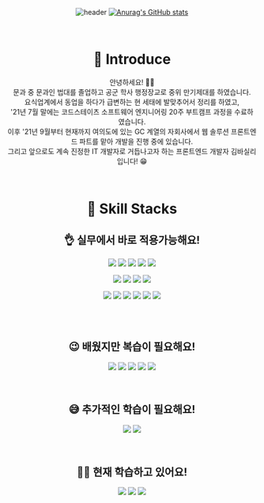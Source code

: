 <div align=center>

![header](https://capsule-render.vercel.app/api?type=waving&color=timeGradient&height=400&section=header&text=FrontEnd😈BasilryKim&fontSize=70)
[![Anurag's GitHub stats](https://github-readme-stats.vercel.app/api?username=basilry&show_icons=true&count_private=true&hide=issues,contribs&theme=tokyonight)](https://github.com/basilry/)

<br>

# 🥳 Introduce

  안녕하세요! 🙋‍♂️
  <br>
  문과 중 문과인 법대를 졸업하고 공군 학사 행정장교로 중위 만기제대를 하였습니다.
  <br>
  요식업계에서 동업을 하다가 급변하는 현 세태에 발맞추어서 정리를 하였고,
  <br>
  '21년 7월 말에는 코드스테이츠 소프트웨어 엔지니어링 20주 부트캠프 과정을 수료하였습니다.
  <br>
  이후 '21년 9월부터 현재까지 여의도에 있는 GC 계열의 자회사에서 웹 솔루션 프론트엔드 파트를 맡아 개발을 진행 중에 있습니다.
  <br>
  그리고 앞으로도 계속 진정한 IT 개발자로 거듭나고자 하는 프론트엔드 개발자 김바실리입니다! 😁
  
<br>

# 🔧 Skill Stacks

## 👌 실무에서 바로 적용가능해요!
<a href="https://ko.javascript.info/" target="_blank"><img src="https://img.shields.io/badge/JavaScript-F7DF1E?style=flat-square&logo=JavaScript&logoColor=white"/></a>
<a href="https://www.typescriptlang.org/docs/" target="_blank"><img src="https://img.shields.io/badge/TypeScript-3178C6?style=flat-square&logo=TypeScript&logoColor=white"/></a>
<a href="https://blog.naver.com/basilry" target="_blank"><img src="https://img.shields.io/badge/HTML5-E34F26?style=flat-square&logo=HTML5&logoColor=white"/></a>
<a href="https://blog.naver.com/basilry" target="_blank"><img src="https://img.shields.io/badge/CSS3-1572B6?style=flat-square&logo=CSS3&logoColor=white"/></a>
<a href="https://blog.naver.com/basilry" target="_blank"><img src="https://img.shields.io/badge/Next.js-000000?style=flat-square&logo=Next.js&logoColor=white"/></a>
  
<a href="https://ko.reactjs.org/docs/hello-world.html" target="_blank"><img src="https://img.shields.io/badge/ReactJS-61DAFB?style=flat-square&logo=React&logoColor=white"/></a>
<a href="https://reactrouter.com/web/guides/quick-start" target="_blank"><img src="https://img.shields.io/badge/React-Router-CA4245?style=flat-square&logo=React-Router&logoColor=white"/></a>
<a href="https://blog.naver.com/basilry" target="_blank"><img src="https://img.shields.io/badge/styled-components-DB7093?style=flat-square&logo=styled-components&logoColor=white"/></a>
<a href="https://blog.naver.com/basilry" target="_blank"><img src="https://img.shields.io/badge/Sass(Scss)-CC6699?style=flat-square&logo=Sass&logoColor=white"/></a>

<a href="https://blog.naver.com/basilry" target="_blank"><img src="https://img.shields.io/badge/Git-F05032?style=flat-square&logo=Git&logoColor=white"/></a>
<a href="https://blog.naver.com/basilry" target="_blank"><img src="https://img.shields.io/badge/GitHub-181717?style=flat-square&logo=GitHub&logoColor=white"/></a>
  <a href="https://blog.naver.com/basilry" target="_blank"><img src="https://img.shields.io/badge/GitLab-FCA121?style=flat-square&logo=GitLab&logoColor=white"/></a>
<a href="https://blog.naver.com/basilry" target="_blank"><img src="https://img.shields.io/badge/Slack-4A154B?style=flat-square&logo=Slack&logoColor=white"/></a>
<a href="https://blog.naver.com/basilry" target="_blank"><img src="https://img.shields.io/badge/Notion-000000?style=flat-square&logo=Notion&logoColor=white"/></a>
<a href="https://blog.naver.com/basilry" target="_blank"><img src="https://img.shields.io/badge/Discord-5865F2?style=flat-square&logo=Discord&logoColor=white"/></a>

<br>
  
<br>
  
## 😉 배웠지만 복습이 필요해요!
<a href="https://blog.naver.com/basilry" target="_blank"><img src="https://img.shields.io/badge/Redux-764ABC?style=flat-square&logo=Redux&logoColor=white"/></a>
<a href="https://blog.naver.com/basilry" target="_blank"><img src="https://img.shields.io/badge/Node.js-339933?style=flat-square&logo=Node.js&logoColor=white"/></a>
<a href="https://blog.naver.com/basilry" target="_blank"><img src="https://img.shields.io/badge/Express-000000?style=flat-square&logo=Express&logoColor=white"/></a>
<a href="https://blog.naver.com/basilry" target="_blank"><img src="https://img.shields.io/badge/Amazon-AWS-232F3E?style=flat-square&logo=Amazon-AWS&logoColor=white"/></a>
<a href="https://blog.naver.com/basilry" target="_blank"><img src="https://img.shields.io/badge/Firebase-FFCA28?style=flat-square&logo=Firebase&logoColor=white"/></a>
  
<br>

## 😅 추가적인 학습이 필요해요!
<a href="https://blog.naver.com/basilry" target="_blank"><img src="https://img.shields.io/badge/Prettier-F7B93E?style=flat-square&logo=Prettier&logoColor=white"/></a>
<a href="https://blog.naver.com/basilry" target="_blank"><img src="https://img.shields.io/badge/ESLint-4B32C3?style=flat-square&logo=ESLint&logoColor=white"/></a>

<br>
  
## 😵‍💫 현재 학습하고 있어요!
<a href="https://blog.naver.com/basilry" target="_blank"><img src="https://img.shields.io/badge/Adobe-XD-FF61F6?style=flat-square&logo=Adobe-XD&logoColor=white"/></a>
<a href="https://blog.naver.com/basilry" target="_blank"><img src="https://img.shields.io/badge/Sketch-F7B500?style=flat-square&logo=Sketch&logoColor=white"/></a>
<a href="https://blog.naver.com/basilry" target="_blank"><img src="https://img.shields.io/badge/Python-3776AB?style=flat-square&logo=Python&logoColor=white"/></a>


